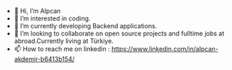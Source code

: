 - 👋 Hi, I’m Alpcan
- 👀 I’m interested in coding.
- 🌱 I’m currently developing Backend applications.
- 💞️ I’m looking to collaborate on open source projects and fulltime jobs at abroad.Currently living at Türkiye.
- 📫 How to reach me on linkedin : https://www.linkedin.com/in/alpcan-akdemir-b6413b154/
